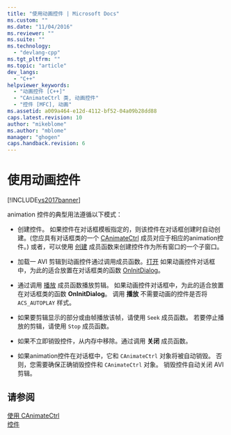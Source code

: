 ```yaml
---
title: "使用动画控件 | Microsoft Docs"
ms.custom: ""
ms.date: "11/04/2016"
ms.reviewer: ""
ms.suite: ""
ms.technology: 
  - "devlang-cpp"
ms.tgt_pltfrm: ""
ms.topic: "article"
dev_langs: 
  - "C++"
helpviewer_keywords: 
  - "动画控件 [C++]"
  - "CAnimateCtrl 类, 动画控件"
  - "控件 [MFC], 动画"
ms.assetid: a009a464-e12d-4112-bf52-04a09b28dd88
caps.latest.revision: 10
author: "mikeblome"
ms.author: "mblome"
manager: "ghogen"
caps.handback.revision: 6
---
```

# 使用动画控件
[!INCLUDE[vs2017banner](../assembler/inline/includes/vs2017banner.md)]

animation 控件的典型用法遵循以下模式：  
  
-   创建控件。  如果控件在对话框模板指定的，则该控件在对话框创建时自动创建。\(您应具有对话框类的一个 [CAnimateCtrl](../mfc/reference/canimatectrl-class.md) 成员对应于相应的animation控件。\) 或者，可以使用 [创建](../Topic/CAnimateCtrl::Create.md) 成员函数来创建控件作为所有窗口的一个子窗口。  
  
-   加载一 AVI 剪辑到动画控件通过调用成员函数。[打开](../Topic/CAnimateCtrl::Open.md) 如果动画控件对话框中，为此的适合放置在对话框类的函数 [OnInitDialog](../Topic/CDialog::OnInitDialog.md)。  
  
-   通过调用 [播放](../Topic/CAnimateCtrl::Play.md) 成员函数播放剪辑。  如果动画控件对话框中，为此的适合放置在对话框类的函数 **OnInitDialog**。  调用 **播放** 不需要动画的控件是否将 `ACS_AUTOPLAY` 样式。  
  
-   如果要剪辑显示的部分或由帧播放该帧，请使用 `Seek` 成员函数。  若要停止播放的剪辑，请使用 `Stop` 成员函数。  
  
-   如果不立即销毁控件，从内存中移除。通过调用 **关闭** 成员函数。  
  
-   如果animation控件在对话框中，它和 `CAnimateCtrl` 对象将被自动销毁。  否则，您需要确保正确销毁控件和 `CAnimateCtrl` 对象。  销毁控件自动关闭 AVI 剪辑。  
  
## 请参阅  
 [使用 CAnimateCtrl](../mfc/using-canimatectrl.md)   
 [控件](../mfc/controls-mfc.md)
